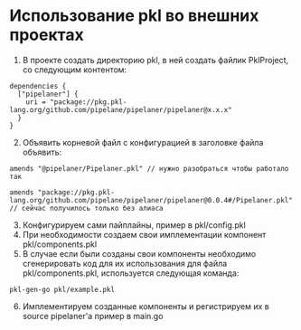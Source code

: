 # Использование pkl во внешних проектах
1) В проекте создать директорию pkl, в ней создать файлик PklProject, со следующим контентом:
```
dependencies {
  ["pipelaner"] {
    uri = "package://pkg.pkl-lang.org/github.com/pipelane/pipelaner/pipelaner@x.x.x"
  }
}
```
2) Объявить корневой файл с конфигурацией в заголовке файла объявить:
```
amends "@pipelaner/Pipelaner.pkl" // нужно разобраться чтобы работало так

amends "package://pkg.pkl-lang.org/github.com/pipelane/pipelaner/pipelaner@0.0.4#/Pipelaner.pkl" // сейчас получилось только без алиаса
```
3) Конфигурируем сами пайплайны, пример в pkl/config.pkl
4) При необходимости создаем свои имплементации компонент pkl/components.pkl
5) В случае если были созданы свои компоненты необходимо сгенерировать код для их использования для файла pkl/components.pkl, используется следующая команда:
```
pkl-gen-go pkl/example.pkl
```
6) Имплементируем созданные компоненты и регистрируем их в source pipelaner'a пример в main.go